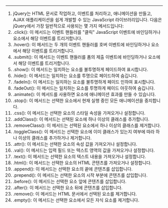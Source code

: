 ---

1. jQuery는 HTML 문서로 작업하고, 이벤트를 처리하고, 애니메이션을 만들고, AJAX 애플리케이션을 쉽게 개발할 수 있는 JavaScript 라이브러리입니다. 다음은 jQuery에서 가장 일반적으로 사용되는 몇 가지 메서드입니다:
2. .click(): 이 메서드는 이벤트 핸들러를 "클릭" JavaScript 이벤트에 바인딩하거나 요소에서 해당 이벤트를 트리거합니다.
3. .hover(): 이 메서드는 두 개의 이벤트 핸들러를 호버 이벤트에 바인딩하거나 요소에서 해당 이벤트를 트리거합니다.
4. .submit(): 이 메서드는 이벤트 핸들러를 폼의 제출 이벤트에 바인딩하거나 요소에서 해당 이벤트를 트리거합니다.
5. .show(): 이 메서드는 일치하는 요소를 불투명하게 페이드하여 표시합니다.
6. .hide(): 이 메서드는 일치하는 요소를 투명으로 페이드하여 숨깁니다.
7. .fadeIn(): 이 메서드는 일치하는 요소를 불투명하게 페이드 인하여 표시합니다.
8. .fadeOut(): 이 메서드는 일치하는 요소를 투명하게 페이드 아웃하여 숨깁니다.
9. .animate(): 이 메서드를 사용하면 요소에 애니메이션 효과를 만들 수 있습니다.
10. .stop(): 이 메서드는 선택한 요소에서 현재 실행 중인 모든 애니메이션을 중지합니다.
11. .css(): 이 메서드는 선택한 요소의 스타일 속성을 가져오거나 설정합니다.
12. .addClass(): 이 메서드는 선택된 요소에 하나 이상의 클래스를 추가합니다.
13. .removeClass(): 이 메서드는 선택된 요소에서 하나 이상의 클래스를 제거합니다.
14. .toggleClass(): 이 메서드는 선택한 요소에 이미 클래스가 있는지 여부에 따라 하나 이상의 클래스를 추가하거나 제거합니다.
15. .attr(): 이 메서드는 선택한 요소의 속성 값을 가져오거나 설정합니다.
16. .val(): 이 메서드는 입력 필드 또는 텍스트 영역의 값을 가져오거나 설정합니다.
17. .text(): 이 메서드는 선택한 요소의 텍스트 내용을 가져오거나 설정합니다.
18. .html(): 이 메서드는 선택한 요소의 HTML 콘텐츠를 가져오거나 설정합니다.
19. .append(): 이 메서드는 선택한 요소의 끝에 콘텐츠를 삽입합니다.
20. .prepend(): 이 메서드는 선택한 요소의 시작 부분에 콘텐츠를 삽입합니다.
21. .before(): 이 메서드는 선택한 요소 앞에 콘텐츠를 삽입합니다.
22. .after(): 이 메서드는 선택한 요소 뒤에 콘텐츠를 삽입합니다.
23. .remove(): 이 메서드는 HTML 문서에서 선택된 요소를 제거합니다.
24. .empty(): 이 메서드는 선택한 요소에서 모든 자식 요소를 제거합니다.